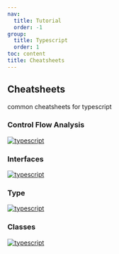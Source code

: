 ```yaml
---
nav:
  title: Tutorial
  order: -1
group:
  title: Typescript
  order: 1
toc: content
title: Cheatsheets
---
```


## Cheatsheets

common cheatsheets for typescript

### Control Flow Analysis

[![typescript](https://www.typescriptlang.org/static/TypeScript%20Control%20Flow%20Analysis-8a549253ad8470850b77c4c5c351d457.png 'typescript')](https://www.typescriptlang.org/static/TypeScript%20Control%20Flow%20Analysis-8a549253ad8470850b77c4c5c351d457.png)

### Interfaces

[![typescript](https://www.typescriptlang.org/static/TypeScript%20Interfaces-34f1ad12132fb463bd1dfe5b85c5b2e6.png 'typescript')](https://www.typescriptlang.org/static/TypeScript%20Interfaces-34f1ad12132fb463bd1dfe5b85c5b2e6.png)

### Type

[![typescript](https://www.typescriptlang.org/static/TypeScript%20Types-ae199d69aeecf7d4a2704a528d0fd3f9.png 'typescript')](https://www.typescriptlang.org/static/TypeScript%20Types-ae199d69aeecf7d4a2704a528d0fd3f9.png)

### Classes

[![typescript](https://www.typescriptlang.org/static/TypeScript%20Classes-83cc6f8e42ba2002d5e2c04221fa78f9.png 'typescript')](https://www.typescriptlang.org/static/TypeScript%20Classes-83cc6f8e42ba2002d5e2c04221fa78f9.png)
